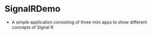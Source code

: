 # SignalRDemo

- A simple application consisting of three mini apps to show different concepts of Signal R
